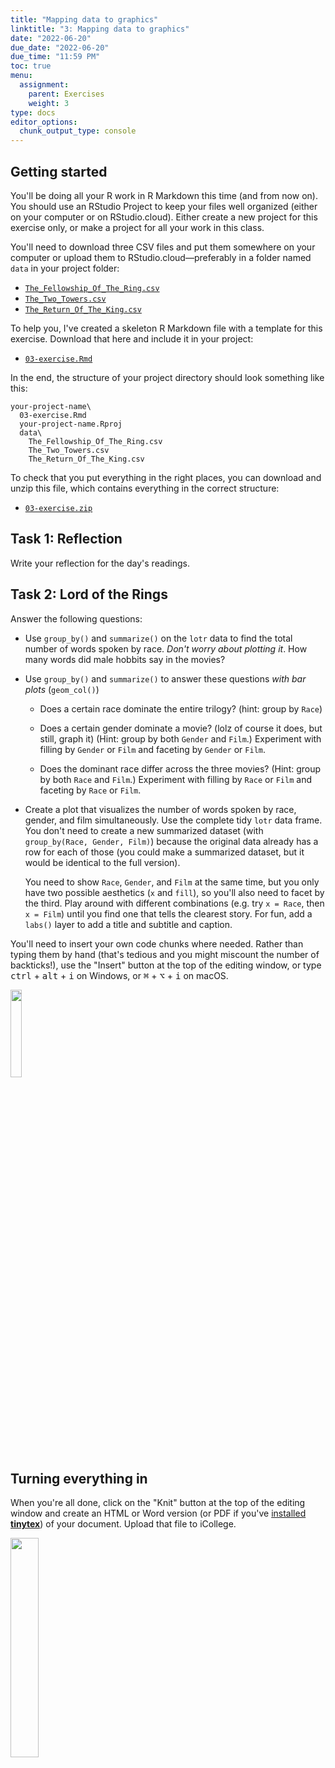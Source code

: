 ```yaml
---
title: "Mapping data to graphics"
linktitle: "3: Mapping data to graphics"
date: "2022-06-20"
due_date: "2022-06-20"
due_time: "11:59 PM"
toc: true
menu:
  assignment:
    parent: Exercises
    weight: 3
type: docs
editor_options: 
  chunk_output_type: console
---
```


## Getting started

You'll be doing all your R work in R Markdown this time (and from now on). You should use an RStudio Project to keep your files well organized (either on your computer or on RStudio.cloud). Either create a new project for this exercise only, or make a project for all your work in this class.

You'll need to download three CSV files and put them somewhere on your computer or upload them to RStudio.cloud—preferably in a folder named `data` in your project folder:

- [<i class="fas fa-file-csv"></i> `The_Fellowship_Of_The_Ring.csv`](/projects/03-exercise/data/The_Fellowship_Of_The_Ring.csv)
- [<i class="fas fa-file-csv"></i> `The_Two_Towers.csv`](/projects/03-exercise/data/The_Two_Towers.csv)
- [<i class="fas fa-file-csv"></i> `The_Return_Of_The_King.csv`](/projects/03-exercise/data/The_Return_Of_The_King.csv)

To help you, I've created a skeleton R Markdown file with a template for this exercise. Download that here and include it in your project:

- [<i class="fab fa-r-project"></i> `03-exercise.Rmd`](/projects/03-exercise/03-exercise.Rmd)

In the end, the structure of your project directory should look something like this:

```text
your-project-name\
  03-exercise.Rmd
  your-project-name.Rproj
  data\
    The_Fellowship_Of_The_Ring.csv
    The_Two_Towers.csv
    The_Return_Of_The_King.csv
```

To check that you put everything in the right places, you can download and unzip this file, which contains everything in the correct structure:

- [<i class="fas fa-file-archive"></i> `03-exercise.zip`](/projects/03-exercise.zip)


## Task 1: Reflection

Write your reflection for the day's readings.


## Task 2: Lord of the Rings

Answer the following questions:

- Use `group_by()` and `summarize()` on the `lotr` data to find the total number of words spoken by race. *Don't worry about plotting it*. How many words did male hobbits say in the movies?

- Use `group_by()` and `summarize()` to answer these questions *with bar plots* (`geom_col()`)

    - Does a certain race dominate the entire trilogy? (hint: group by `Race`)

    - Does a certain gender dominate a movie? (lolz of course it does, but still, graph it) (Hint: group by both `Gender` and `Film`.) Experiment with filling by `Gender` or `Film` and faceting by `Gender` or `Film`.

    - Does the dominant race differ across the three movies? (Hint: group by both `Race` and `Film`.) Experiment with filling by `Race` or `Film` and faceting by `Race` or `Film`.

- Create a plot that visualizes the number of words spoken by race, gender, and film simultaneously. Use the complete tidy `lotr` data frame. You don't need to create a new summarized dataset (with `group_by(Race, Gender, Film)`) because the original data already has a row for each of those (you could make a summarized dataset, but it would be identical to the full version).

    You need to show `Race`, `Gender`, and `Film` at the same time, but you only have two possible aesthetics (`x` and `fill`), so you'll also need to facet by the third. Play around with different combinations (e.g. try `x = Race`, then `x = Film`) until you find one that tells the clearest story. For fun, add a `labs()` layer to add a title and subtitle and caption.

You'll need to insert your own code chunks where needed. Rather than typing them by hand (that's tedious and you might miscount the number of backticks!), use the "Insert" button at the top of the editing window, or type <kbd>ctrl</kbd> + <kbd>alt</kbd> + <kbd>i</kbd> on Windows, or <kbd>⌘</kbd> + <kbd>⌥</kbd> + <kbd>i</kbd> on macOS.

<img src="../../../../../../../img/assignments/insert-chunk-button.png" width="19%" />


## Turning everything in

When you're all done, click on the "Knit" button at the top of the editing window and create an HTML or Word version (or PDF if you've [installed **tinytex**](/resource/install/#install-tinytex)) of your document. Upload that file to iCollege.

<img src="../../../../../../../img/assignments/knit-button.png" width="30%" />
